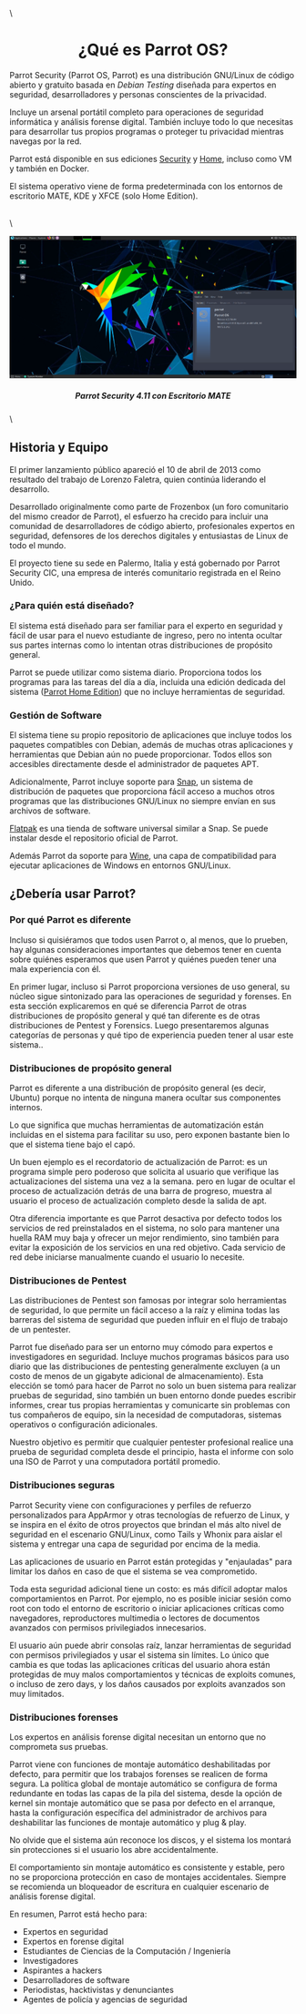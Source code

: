 \

<h1 align="center">¿Qué es Parrot OS?</h1>


Parrot Security (Parrot OS, Parrot) es una distribución GNU/Linux de código abierto y gratuito basada en *Debian Testing* diseñada para expertos en seguridad, desarrolladores y personas conscientes de la privacidad.

Incluye un arsenal portátil completo para operaciones de seguridad informática y análisis forense digital. También incluye todo lo que necesitas para desarrollar tus propios programas o proteger tu privacidad mientras navegas por la red.

Parrot está disponible en sus ediciones [Security](https://parrotsec.org/security-edition) y [Home](https://parrotsec.org/home-edition), incluso como VM y también en Docker.

El sistema operativo viene de forma predeterminada con los entornos de escritorio MATE, KDE y XFCE (solo Home Edition).

\
\

![Escritorio de ParrotOS](./images/parrot_desktop.png)

<h5 align="center">Parrot Security 4.11 con Escritorio MATE</h5>

\

## Historia y Equipo ##

El primer lanzamiento público apareció el 10 de abril de 2013 como resultado del trabajo de Lorenzo Faletra, quien continúa liderando el desarrollo.

Desarrollado originalmente como parte de Frozenbox (un foro comunitario del mismo creador de Parrot), el esfuerzo ha crecido para incluir una comunidad de desarrolladores de código abierto, profesionales expertos en seguridad, defensores de los derechos digitales y entusiastas de Linux de todo el mundo.

El proyecto tiene su sede en Palermo, Italia y está gobernado por Parrot Security CIC, una empresa de interés comunitario registrada en el Reino Unido.

### ¿Para quién está diseñado? ###

El sistema está diseñado para ser familiar para el experto en seguridad y fácil de usar para el nuevo estudiante de ingreso, pero no intenta ocultar sus partes internas como lo intentan otras distribuciones de propósito general.

Parrot se puede utilizar como sistema diario. Proporciona todos los programas para las tareas del día a día, incluida una edición dedicada del sistema ([Parrot Home Edition](../en/download-parrot.html#security-or-home-edition-which-one-should-i-choose)) que no incluye herramientas de seguridad.

 
### Gestión de Software ###

El sistema tiene su propio repositorio de aplicaciones que incluye todos los paquetes compatibles con Debian, además de muchas otras aplicaciones y herramientas que Debian aún no puede proporcionar. Todos ellos son accesibles directamente desde el administrador de paquetes APT.

Adicionalmente, Parrot incluye soporte para [Snap](https://snapcraft.io/), un sistema de distribución de paquetes que proporciona fácil acceso a muchos otros programas que las distribuciones GNU/Linux no siempre envían en sus archivos de software.

[Flatpak](https://flatpak.org/) es una tienda de software universal similar a Snap. Se puede instalar desde el repositorio oficial de Parrot.

Además Parrot da soporte para [Wine](https://www.winehq.org/), una capa de compatibilidad para ejecutar aplicaciones de Windows en entornos GNU/Linux.
 
## ¿Debería usar Parrot? ##

### Por qué Parrot es diferente ###

Incluso si quisiéramos que todos usen Parrot o, al menos, que lo prueben, hay algunas consideraciones importantes que debemos tener en cuenta sobre quiénes esperamos que usen Parrot y quiénes pueden tener una mala experiencia con él.

En primer lugar, incluso si Parrot proporciona versiones de uso general, su núcleo sigue sintonizado para las operaciones de seguridad y forenses. En esta sección explicaremos en qué se diferencia Parrot de otras distribuciones de propósito general y qué tan diferente es de otras distribuciones de Pentest y Forensics. Luego presentaremos algunas categorías de personas y qué tipo de experiencia pueden tener al usar este sistema..

### Distribuciones de propósito general ###

Parrot es diferente a una distribución de propósito general (es decir, Ubuntu) porque no intenta de ninguna manera ocultar sus componentes internos.

Lo que significa que muchas herramientas de automatización están incluidas en el sistema para facilitar su uso, pero exponen bastante bien lo que el sistema tiene bajo el capó.

Un buen ejemplo es el recordatorio de actualización de Parrot: es un programa simple pero poderoso que solicita al usuario que verifique las actualizaciones del sistema una vez a la semana. pero en lugar de ocultar el proceso de actualización detrás de una barra de progreso, muestra al usuario el proceso de actualización completo desde la salida de apt.

Otra diferencia importante es que Parrot desactiva por defecto todos los servicios de red preinstalados en el sistema, no solo para mantener una huella RAM muy baja y ofrecer un mejor rendimiento, sino también para evitar la exposición de los servicios en una red objetivo. Cada servicio de red debe iniciarse manualmente cuando el usuario lo necesite.

### Distribuciones de Pentest ###

Las distribuciones de Pentest son famosas por integrar solo herramientas de seguridad, lo que permite un fácil acceso a la raíz y elimina todas las barreras del sistema de seguridad que pueden influir en el flujo de trabajo de un pentester.

Parrot fue diseñado para ser un entorno muy cómodo para expertos e investigadores en seguridad. Incluye muchos programas básicos para uso diario que las distribuciones de pentesting generalmente excluyen (a un costo de menos de un gigabyte adicional de almacenamiento). Esta elección se tomó para hacer de Parrot no solo un buen sistema para realizar pruebas de seguridad, sino también un buen entorno donde puedes escribir informes, crear tus propias herramientas y comunicarte sin problemas con tus compañeros de equipo, sin la necesidad de computadoras, sistemas operativos o configuración adicionales.

Nuestro objetivo es permitir que cualquier pentester profesional realice una prueba de seguridad completa desde el principio, hasta el informe con solo una ISO de Parrot y una computadora portátil promedio.

### Distribuciones seguras ###

Parrot Security viene con configuraciones y perfiles de refuerzo personalizados para AppArmor y otras tecnologías de refuerzo de Linux, y se inspira en el éxito de otros proyectos que brindan el más alto nivel de seguridad en el escenario GNU/Linux, como Tails y Whonix para aislar el sistema y entregar una capa de seguridad por encima de la media.

Las aplicaciones de usuario en Parrot están protegidas y "enjauladas" para limitar los daños en caso de que el sistema se vea comprometido.

Toda esta seguridad adicional tiene un costo: es más difícil adoptar malos comportamientos en Parrot. Por ejemplo, no es posible iniciar sesión como root con todo el entorno de escritorio o iniciar aplicaciones críticas como navegadores, reproductores multimedia o lectores de documentos avanzados con permisos privilegiados innecesarios.

El usuario aún puede abrir consolas raíz, lanzar herramientas de seguridad con permisos privilegiados y usar el sistema sin límites. Lo único que cambia es que todas las aplicaciones críticas del usuario ahora están protegidas de muy malos comportamientos y técnicas de exploits comunes, o incluso de zero days, y los daños causados ​​por exploits avanzados son muy limitados.

### Distribuciones forenses ###

Los expertos en análisis forense digital necesitan un entorno que no comprometa sus pruebas.

Parrot viene con funciones de montaje automático deshabilitadas por defecto, para permitir que los trabajos forenses se realicen de forma segura. La política global de montaje automático se configura de forma redundante en todas las capas de la pila del sistema, desde la opción de kernel sin montaje automático que se pasa por defecto en el arranque, hasta la configuración específica del administrador de archivos para deshabilitar las funciones de montaje automático y plug & play.

No olvide que el sistema aún reconoce los discos, y el sistema los montará sin protecciones si el usuario los abre accidentalmente.

El comportamiento sin montaje automático es consistente y estable, pero no se proporciona protección en caso de montajes accidentales. Siempre se recomienda un bloqueador de escritura en cualquier escenario de análisis forense digital.

En resumen, Parrot está hecho para:

- Expertos en seguridad
- Expertos en forense digital
- Estudiantes de Ciencias de la Computación / Ingeniería
- Investigadores
- Aspirantes a hackers
- Desarrolladores de software
- Periodistas, hacktivistas y denunciantes
- Agentes de policía y agencias de seguridad
